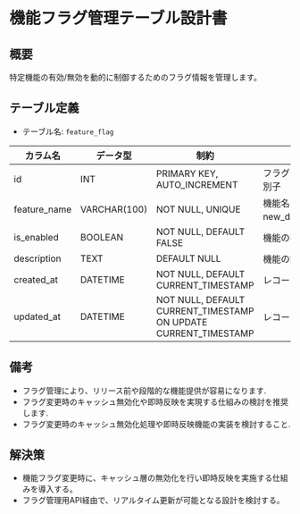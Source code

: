 # 機能フラグ管理テーブル設計書

## 概要
特定機能の有効/無効を動的に制御するためのフラグ情報を管理します。

## テーブル定義
- テーブル名: `feature_flag`

| カラム名      | データ型      | 制約                                      | 説明                                      |
|---------------|---------------|-------------------------------------------|-------------------------------------------|
| id            | INT           | PRIMARY KEY, AUTO_INCREMENT               | フラグの一意な識別子                         |
| feature_name  | VARCHAR(100)  | NOT NULL, UNIQUE                          | 機能名（例: new_dashboard）               |
| is_enabled    | BOOLEAN       | NOT NULL, DEFAULT FALSE                   | 機能の有効状態                              |
| description   | TEXT          | DEFAULT NULL                              | 機能の説明                                  |
| created_at    | DATETIME      | NOT NULL, DEFAULT CURRENT_TIMESTAMP       | レコード作成日時                            |
| updated_at    | DATETIME      | NOT NULL, DEFAULT CURRENT_TIMESTAMP ON UPDATE CURRENT_TIMESTAMP | レコード更新日時    |

## 備考
- フラグ管理により、リリース前や段階的な機能提供が容易になります.
- フラグ変更時のキャッシュ無効化や即時反映を実現する仕組みの検討を推奨します.
- フラグ変更時のキャッシュ無効化処理や即時反映機能の実装を検討すること.

## 解決策
- 機能フラグ変更時に、キャッシュ層の無効化を行い即時反映を実施する仕組みを導入する。
- フラグ管理用API経由で、リアルタイム更新が可能となる設計を検討する。
